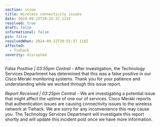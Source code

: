 ```yaml
---
section: issue
title: Wireless connectivity issues
date: 2024-09-22T20:25:37.113Z
resolved: true
draft: false
informational: false
pin: false
resolvedWhen: 2024-09-22T20:55:37.118Z
affected:
  - Tiehack
severity: disrupted
---
```

*False Positive | 03:55pm Central* - After investigation, the Technology Services Department has determined that this was a false positive in our Cisco Meraki monitoring systems. Thank you for your patience and understanding while we worked through this issue report.

*Report Received | 03:25pm Central* - We are investigating a potential issue that might affect the uptime of one our of services. Cisco Meraki reports that authentication issues are causing connectivity issues to the wireless network at Tiehack. We are sorry for any inconvenience this may cause you. The Technology Services Department will investigate this report shortly and will update this incident post once we have more information.